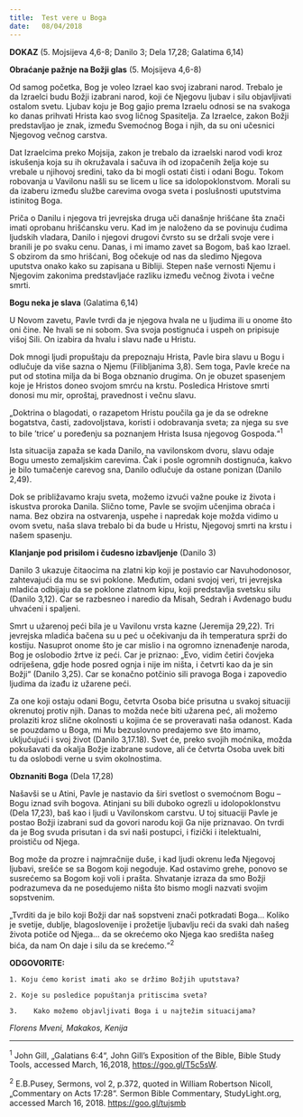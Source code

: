 ```yaml
---
title:  Test vere u Boga
date:   08/04/2018
---
```


**DOKAZ**  (5. Mojsijeva 4,6-8; Danilo 3; Dela 17,28; Galatima 6,14)

**Obraćanje pažnje na Božji glas** (5. Mojsijeva 4,6-8)

Od samog početka, Bog je voleo Izrael kao svoj izabrani narod. Trebalo je da Izraelci budu Božji izabrani narod, koji će Njegovu ljubav i silu objavljivati ostalom svetu. Ljubav koju je Bog gajio prema Izraelu odnosi se na svakoga ko danas prihvati Hrista kao svog ličnog Spasitelja. Za Izraelce, zakon Božji predstavljao je znak, između Svemoćnog Boga i njih, da su oni učesnici Njegovog večnog carstva.

Dat Izraelcima preko Mojsija, zakon je trebalo da izraelski narod vodi kroz iskušenja koja su ih okružavala i sačuva ih od izopačenih želja koje su vrebale u njihovoj sredini, tako da bi mogli ostati čisti i odani Bogu. Tokom robovanja u Vavilonu našli su se licem u lice sa idolopoklonstvom. Morali su da izaberu između službe carevima ovoga sveta i poslušnosti uputstvima istinitog Boga.

Priča o Danilu i njegova tri jevrejska druga uči današnje hrišćane šta znači imati oprobanu hrišćansku veru. Kad  im je naloženo da se povinuju ćudima ljudskih vladara, Danilo i njegovi drugovi čvrsto su se držali svoje vere i branili je po svaku cenu. Danas, i mi imamo zavet sa Bogom, baš kao Izrael. S obzirom da smo hrišćani, Bog očekuje od nas da sledimo Njegova uputstva onako kako su zapisana u Bibliji. Stepen naše vernosti Njemu i Njegovim zakonima predstavljaće razliku između večnog života i večne smrti.

**Bogu neka je slava** (Galatima 6,14)

U Novom zavetu, Pavle tvrdi da je njegova hvala ne u ljudima ili u onome što oni čine. Ne hvali se ni sobom. Sva svoja postignuća i uspeh on pripisuje višoj Sili. On izabira da hvalu i slavu nađe u Hristu.

Dok mnogi ljudi propuštaju da prepoznaju Hrista, Pavle bira slavu u Bogu i odlučuje da više sazna o Njemu (Filibljanima 3,8). Sem toga, Pavle kreće na put od stotina milja da bi Boga obznanio drugima. On je obuzet spasenjem koje je Hristos doneo svojom smrću na krstu. Posledica Hristove smrti donosi mu mir, oproštaj, pravednost i večnu slavu.

„Doktrina o blagodati, o razapetom Hristu poučila ga je da se odrekne bogatstva, časti, zadovoljstava, koristi i odobravanja sveta; za njega su sve to bile ’trice’ u poređenju sa poznanjem Hrista Isusa njegovog Gospoda.“<sup>1</sup>

Ista situacija zapaža se  kada Danilo, na vavilonskom dvoru, slavu odaje Bogu umesto zemaljskim carevima. Čak i posle ogromnih dostignuća, kakvo je bilo tumačenje carevog sna, Danilo odlučuje da ostane ponizan (Danilo 2,49).

Dok se približavamo kraju sveta, možemo izvući važne pouke iz života i iskustva proroka Danila. Slično tome, Pavle se svojim učenjima obraća i nama. Bez obzira na ostvarenja, uspehe i napredak koje možda vidimo u ovom svetu, naša slava trebalo bi da bude u Hristu, Njegovoj smrti na krstu i našem spasenju.

**Klanjanje pod prisilom i čudesno izbavljenje** (Danilo 3)

Danilo 3 ukazuje čitaocima na zlatni kip koji je postavio car Navuhodonosor, zahtevajući da mu se svi poklone. Međutim, odani svojoj veri, tri jevrejska mladića odbijaju da se poklone zlatnom kipu, koji predstavlja svetsku silu (Danilo 3,12). Car se razbesneo i naredio da Misah, Sedrah i Avdenago budu uhvaćeni i spaljeni.

Smrt u užarenoj peći bila je u Vavilonu vrsta kazne (Jeremija 29,22). Tri jevrejska  mladića bačena su u peć u očekivanju da ih temperatura sprži do kostiju. Nasuprot onome što je car mislio i na ogromno iznenađenje naroda, Bog je oslobodio žrtve iz peći. Car je priznao: „Evo, vidim četiri čovjeka odriješena,  gdje hode posred ognja i nije im ništa, i četvrti kao da je sin Božji“ (Danilo 3,25). Car se konačno potčinio sili pravoga Boga i zapovedio ljudima da izađu iz užarene peći.

Za one koji ostaju odani Bogu, četvrta Osoba biće prisutna u svakoj situaciji okrenutoj protiv njih. Danas to možda neće biti užarena peć, ali možemo prolaziti kroz slične okolnosti u kojima će se proveravati naša odanost. Kada se pouzdamo u Boga, mi Mu bezuslovno predajemo sve što imamo, uključujući i svoj život (Danilo 3,17.18).
Svet će, preko svojih moćnika, možda pokušavati da okalja Božje izabrane sudove, ali će četvrta Osoba uvek biti tu da oslobodi verne u svim okolnostima.

**Obznaniti Boga** (Dela 17,28)

Našavši se u Atini, Pavle je nastavio da širi svetlost o svemoćnom Bogu – Bogu iznad svih bogova. Atinjani su bili duboko ogrezli u idolopoklonstvu (Dela 17,23), baš kao i ljudi u Vavilonskom carstvu. U toj situaciji Pavle je postao Božji izabrani sud da govori narodu koji Ga nije priznavao. On tvrdi da je Bog svuda prisutan i da svi naši postupci, i fizički i itelektualni, proističu od Njega.

Bog može da prozre i najmračnije duše, i kad ljudi okrenu leđa Njegovoj ljubavi, srešće se sa Bogom koji negoduje. Kad ostavimo grehe, ponovo se susrećemo sa Bogom koji voli i prašta. Shvatanje izraza da smo Božji podrazumeva da ne posedujemo ništa što bismo mogli nazvati svojim sopstvenim.

„Tvrditi da je bilo koji Božji dar naš sopstveni znači potkradati Boga... Koliko je svetije, dublje, blagoslovenije i prožetije ljubavlju reći da svaki dah našeg života  potiče od Njega... da se okrećemo oko Njega kao središta našeg bića, da nam On daje i silu da se krećemo.“<sup>2</sup>

**ODGOVORITE:**

`1.	Koju ćemo korist imati ako se držimo Božjih uputstava?`

`2.	Koje su posledice popuštanja pritiscima sveta?`

`3.    Kako možemo objavljivati Boga i u najtežim situacijama?`

*Florens Mveni, Makakos, Kenija*

____________
<sup>1</sup> John Gill, „Galatians 6:4“, John Gill’s Exposition of the Bible, Bible Study Tools, accessed March, 16,2018, https://goo.gl/T5c5sW.

<sup>2</sup> E.B.Pusey, Sermons, vol 2, p.372, quoted in William Robertson Nicoll, „Commentary on Acts 17:28“. Sermon Bible Commentary, StudyLight.org, accessed March 16, 2018. https://goo.gl/tujsmb

